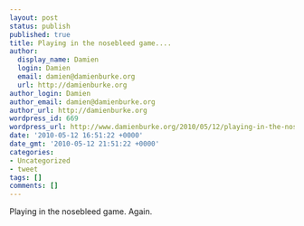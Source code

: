 ```yaml
---
layout: post
status: publish
published: true
title: Playing in the nosebleed game....
author:
  display_name: Damien
  login: Damien
  email: damien@damienburke.org
  url: http://damienburke.org
author_login: Damien
author_email: damien@damienburke.org
author_url: http://damienburke.org
wordpress_id: 669
wordpress_url: http://www.damienburke.org/2010/05/12/playing-in-the-nosebleed-game-2/
date: '2010-05-12 16:51:22 +0000'
date_gmt: '2010-05-12 21:51:22 +0000'
categories:
- Uncategorized
- tweet
tags: []
comments: []
---
```

<p>Playing in the nosebleed game. Again.</p>
